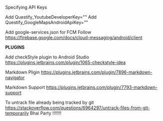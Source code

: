Specifying API Keys

Add Questify_YoutubeDeveloperKey="<youtube-developer-key>"
Add Questify_GoogleMapsAndroidApiKey="<google-maps-android-key>"

Add google-services.json for FCM
Follow https://firebase.google.com/docs/cloud-messaging/android/client

**PLUGINS**

Add checkStyle plugin to Android Studio
https://plugins.jetbrains.com/plugin/1065-checkstyle-idea

Markdown Pligin
https://plugins.jetbrains.com/plugin/7896-markdown-navigator

Markdown Support
https://plugins.jetbrains.com/plugin/7793-markdown-support

To untrack file already being tracked by git
https://stackoverflow.com/questions/6964297/untrack-files-from-git-temporarily
Bhai Party !!!!!!!
